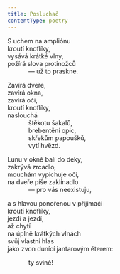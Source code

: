 ```yaml
---
title: Posluchač
contentType: poetry
---
```


<section>

S uchem na ampliónu  
kroutí knoflíky,  
vysává krátké vlny,  
požírá slova protinožců  
            — už to praskne.

Zavírá dveře,  
zavírá okna,  
zavírá oči,  
kroutí knoflíky,  
naslouchá  
            štěkotu šakalů,  
            brebentění opic,  
            skřekům papoušků,  
            vytí hvězd.

Lunu v okně balí do deky,  
zakrývá zrcadlo,  
mouchám vypichuje oči,  
na dveře píše zaklínadlo  
            — pro vás neexistuju,

a s hlavou ponořenou v přijímači  
kroutí knoflíky,  
jezdí a jezdí,  
až chytí  
na úplně krátkých vlnách  
svůj vlastní hlas  
jako zvon dunící jantarovým éterem:

            ty svině!

</section>
